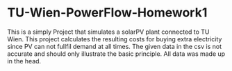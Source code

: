 # TU-Wien-PowerFlow-Homework1

This is a simply Project that simulates a solarPV plant connected to TU Wien. This project calculates the resulting costs for buying extra electricity since PV can not fullfil demand at all times. The given data in the csv is not accurate and should only illustrate the basic principle. All data was made up in the head.
